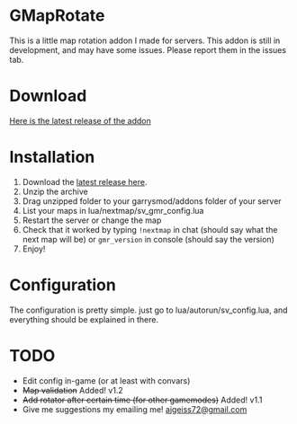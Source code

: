 GMapRotate
===

This is a little map rotation addon I made for servers.
This addon is still in development, and may have some issues. Please report them in the issues tab.

Download
===

[Here is the latest release of the addon](https://github.com/ajgeiss0702/GMapRotate/releases/latest)


Installation
===

1. Download the [latest release here](https://github.com/ajgeiss0702/GMapRotate/releases/latest).
2. Unzip the archive
3. Drag unzipped folder to your garrysmod/addons folder of your server
4. List your maps in lua/nextmap/sv_gmr_config.lua
5. Restart the server or change the map
6. Check that it worked by typing `!nextmap` in chat (should say what the next map will be) or `gmr_version` in console (should say the version)
7. Enjoy!



Configuration
===

The configuration is pretty simple. just go to lua/autorun/sv_config.lua, and everything should be explained in there.


TODO
===

* Edit config in-game (or at least with convars)
* ~~Map validation~~ Added! v1.2
* ~~Add rotator after certain time (for other gamemodes)~~ Added! v1.1
* Give me suggestions my emailing me! ajgeiss72@gmail.com
